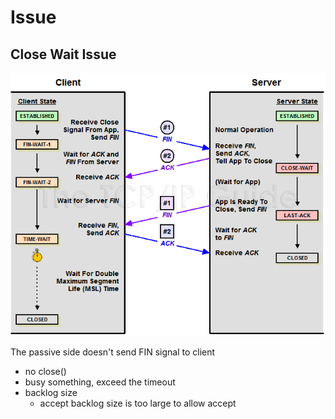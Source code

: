 # Issue

## Close Wait Issue
<img src="close_wait.png">

The passive side doesn't send FIN signal to client

- no close()
- busy something, exceed the timeout
- backlog size
    - accept backlog size is too large to allow accept